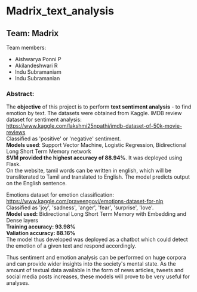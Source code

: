 # Madrix_text_analysis
## Team: Madrix  

Team members:
- Aishwarya Ponni P
- Akilandeshwari R
- Indu Subramaniam
- Indu Subramanian

### Abstract: 
The **objective** of this project is to perform **text sentiment analysis** - to find emotion by text. The datasets were obtained from Kaggle. 
IMDB review dataset for sentiment analysis: https://www.kaggle.com/lakshmi25npathi/imdb-dataset-of-50k-movie-reviews  
Classified as 'positive' or 'negative' sentiment.  
**Models used**: Support Vector Machine, Logistic Regression, Bidirectional Long Short Term Memory network  
**SVM provided the highest accuracy of 88.94%**. It was deployed using Flask.    
On the website, tamil words can be written in english, which will be transliterated to Tamil and translated to English. The model predicts output on the English sentence.  

Emotions dataset for emotion classification: https://www.kaggle.com/praveengovi/emotions-dataset-for-nlp  
Classified as 'joy', 'sadness', 'anger', 'fear', 'surprise', 'love'.  
**Model used:** Bidirectional Long Short Term Memory with Embedding and Dense layers  
**Training accuracy: 93.98%**  
**Valiation accuracy: 88.16%**  
The model thus developed was deployed as a chatbot which could detect the emotion of a given text and respond accordingly.  

Thus sentiment and emotion analysis can be performed on huge corpora and can provide wider insights into the society's mental state. As the amount of textual data available in the form of news articles, tweets and social media posts increases, these models will prove to be very useful for analyses. 
